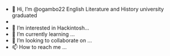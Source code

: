 - 👋 Hi, I’m @ogambo22 English Literature and History university graduated
- 
- 👀 I’m interested in Hackintosh...
- 🌱 I’m currently learning ...
- 💞️ I’m looking to collaborate on ...
- 📫 How to reach me ...

<!---
ogambo22/ogambo22 is a ✨ special ✨ repository because its `README.md` (this file) appears on your GitHub profile.
You can click the Preview link to take a look at your changes.
--->
